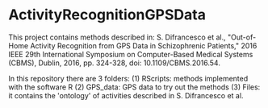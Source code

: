 # ActivityRecognitionGPSData
This project contains methods described in:  S. Difrancesco et al., "Out-of-Home Activity Recognition from GPS Data in Schizophrenic Patients,"  2016 IEEE 29th International Symposium on Computer-Based Medical Systems (CBMS), Dublin, 2016,  pp. 324-328, doi: 10.1109/CBMS.2016.54.

In this repository there are 3 folders:
(1) RScripts: methods implemented with the software R
(2) GPS_data: GPS data to try out the methods
(3) Files: it contains the 'ontology' of activities described in S. Difrancesco et al.
